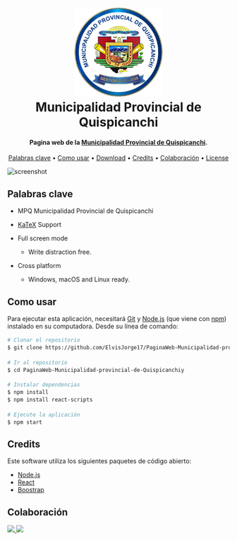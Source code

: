 
<h1 align="center">
  <br>
  <a href="https://www.muniurcos.gob.pe/"><img src="https://github.com/ElvisJorge17/PaginaWeb-Municipalidad-provincial-de-Quispicanchi/blob/main/src/images/Logos-general/logo2023.png?raw=true" alt="Markdownify" width="200"></a>
  <br>
  Municipalidad Provincial de Quispicanchi
  <br>
</h1>

<h4 align="center">Pagina web de la <a href="https://www.muniurcos.gob.pe/" target="_blank">Municipalidad Provincial de Quispicanchi</a>.</h4>

<p align="center">
  <a href="#Palabras clave">Palabras clave</a> •
  <a href="#Como usar">Como usar</a> •
  <a href="#download">Download</a> •
  <a href="#credits">Credits</a> •
  <a href="#Colaboración">Colaboración</a> •
  <a href="#license">License</a>
</p>

![screenshot](https://raw.githubusercontent.com/amitmerchant1990/electron-markdownify/master/app/img/markdownify.gif)

## Palabras clave

* MPQ Municipalidad Provincial de Quispicanchi
* [KaTeX](https://khan.github.io/KaTeX/) Support

* Full screen mode
  - Write distraction free.
* Cross platform
  - Windows, macOS and Linux ready.

## Como usar

Para ejecutar esta aplicación, necesitará [Git](https://git-scm.com) y [Node.js](https://nodejs.org/en/download/) (que viene con [ npm](http://npmjs.com)) instalado en su computadora. Desde su línea de comando:

```bash
# Clonar el repositorio
$ git clone https://github.com/ElvisJorge17/PaginaWeb-Municipalidad-provincial-de-Quispicanchi

# Ir al repositorio
$ cd PaginaWeb-Municipalidad-provincial-de-Quispicanchiy

# Instalar dependencias
$ npm install
$ npm install react-scripts

# Ejecute la aplicación
$ npm start
```

## Credits

Este software utiliza los siguientes paquetes de código abierto:

- [Node.js](https://nodejs.org/)
- [React](https://es.react.dev/)
- [Boostrap](https://getbootstrap.com/)


## Colaboración

<a href="https://www.instagram.com/elvis_jorge17/">
	<img src="https://upload.wikimedia.org/wikipedia/commons/thumb/9/95/Instagram_logo_2022.svg/800px-Instagram_logo_2022.svg.png" width="160">
</a>
<a href=»elelvi.789@gmail.com[email protected]»">
	<img src="https://i.blogs.es/16b956/gmail-nuevo-logo-google-workspace/1366_2000.jpg" width="160">
</a>



